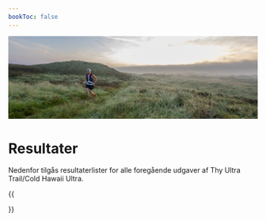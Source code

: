 ```yaml
---
bookToc: false
---
```


![banner](/images/banner7.jpg)

# Resultater

Nedenfor tilgås resultaterlister for alle foregående udgaver af Thy Ultra
Trail/Cold Hawaii Ultra.

{{<section>}}
